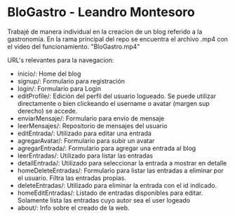 # BloGastro - Leandro Montesoro

Trabajé de manera individual en la creacion de un blog referido  a la gastronomía.
En la rama principal del repo se encuentra el archivo .mp4 con el video del funcionamiento. "BloGastro.mp4"

URL's relevantes para la navegacion:
* inicio/: Home del blog
* signup/: Formulario para registración
* login/: Formulario para Login
* editProfile/: Edición del perfil del usuario logueado. Se puede utilizar directamente o bien clickeando el username o avatar (margen sup derecho) se accede.
* enviarMensaje/: Formulario para envio de mensaje
* leerMensajes/: Repositorio de mensajes del usuario 
* editEntrada/<id>: Utilizado para editar una entrada
* agregarAvatar/: Formulario para subir un avatar
* agregarEntrada/: Formulario para agregar una entrada al blog
* leerEntradas/: Utilizado para listar las entradas
* detailEntrada/<id>: Utilizado para seleccionar la entrada a mostrar en detalle
* homeDeleteEntradas/: Formulario para listar las entradas a eliminar por el usuario. Filtra las entradas propias.
* deleteEntradas/<id>: Utilizado para eliminar la entrada con el id indicado.
* homeEditEntradas/: Listado de entradas disponibles para editar. Solamente lista las entradas cuyo autor sea el user logeado
* about/: Info sobre el creado de la web.